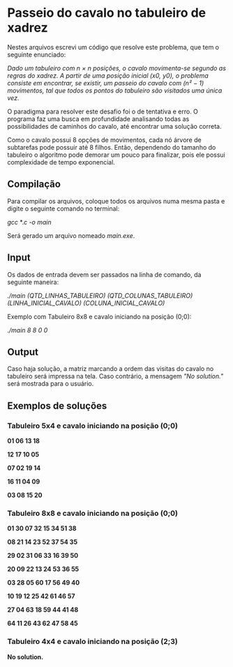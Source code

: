 # Passeio do cavalo no tabuleiro de xadrez

Nestes arquivos escrevi um código que resolve este problema, que tem o seguinte enunciado:

*Dado um tabuleiro com n × n posições, o cavalo movimenta-se segundo as
regras do xadrez. A partir de uma posição inicial (x0, y0), o problema consiste em encontrar, se existir, um passeio do cavalo com (n² − 1) movimentos, tal que todos os pontos do tabuleiro são visitados uma única vez.*

O paradigma para resolver este desafio foi o de tentativa e erro. O programa faz uma busca em profundidade
analisando todas as possibilidades de caminhos do cavalo, até encontrar uma solução correta. 

Como o cavalo possui 8 opções de movimentos, cada nó árvore de subtarefas pode possuir até 8 filhos. Então,  dependendo do tamanho do tabuleiro o algoritmo pode demorar um pouco para finalizar, pois ele possui complexidade de tempo exponencial.

## Compilação

Para compilar os arquivos, coloque todos os arquivos numa mesma pasta e digite o seguinte comando no terminal:

*gcc* *.*c* *-o main* 

Será gerado um arquivo nomeado *main.exe*.

## Input

Os dados de entrada devem ser passados na linha de comando, da seguinte maneira:

*./main (QTD_LINHAS_TABULEIRO) (QTD_COLUNAS_TABULEIRO) (LINHA_INICIAL_CAVALO) (COLUNA_INICIAL_CAVALO)*

Exemplo com Tabuleiro 8x8 e cavalo iniciando na posição (0;0): 

*./main  8 8 0 0*

## Output

Caso haja solução, a matriz marcando a ordem das visitas do cavalo no tabuleiro será impressa na tela.
Caso contrário, a mensagem *"No solution."* será mostrada para o usuário.

## Exemplos de soluções

### Tabuleiro 5x4 e cavalo iniciando na posição (0;0)

**01 06 13 18**

**12 17 10 05**

**07 02 19 14**

**16 11 04 09**

**03 08 15 20**


### Tabuleiro 8x8 e cavalo iniciando na posição (0;0)

**01 30 07 32 15 34 51 38**

**08 21 14 23 52 37 54 35**

**29 02 31 06 33 16 39 50**

**20 09 22 13 24 53 36 55**

**03 28 05 60 17 56 49 40**

**10 19 12 25 42 61 46 57**

**27 04 63 18 59 44 41 48**

**64 11 26 43 62 47 58 45**


### Tabuleiro 4x4 e cavalo iniciando na posição (2;3)

**No solution.**
